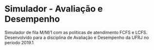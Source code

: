 # Simulador - Avaliação e Desempenho

Simulador de fila M/M/1 com as políticas de atendimento FCFS e LCFS.
Desenvolvido para a disciplina de Avaliação e Desempenho da UFRJ no período 2019.1 